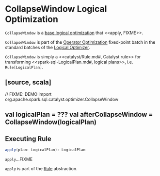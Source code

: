 # CollapseWindow Logical Optimization

`CollapseWindow` is a [base logical optimization](../catalyst/Optimizer.md#batches) that <<apply, FIXME>>.

`CollapseWindow` is part of the [Operator Optimization](../catalyst/Optimizer.md#Operator_Optimization) fixed-point batch in the standard batches of the [Logical Optimizer](../catalyst/Optimizer.md).

`CollapseWindow` is simply a <<catalyst/Rule.md#, Catalyst rule>> for transforming <<spark-sql-LogicalPlan.md#, logical plans>>, i.e. `Rule[LogicalPlan]`.

[source, scala]
----
// FIXME: DEMO
import org.apache.spark.sql.catalyst.optimizer.CollapseWindow

val logicalPlan = ???
val afterCollapseWindow = CollapseWindow(logicalPlan)
----

## <span id="apply"> Executing Rule

```scala
apply(plan: LogicalPlan): LogicalPlan
```

`apply`...FIXME

`apply` is part of the [Rule](../catalyst/Rule.md#apply) abstraction.
